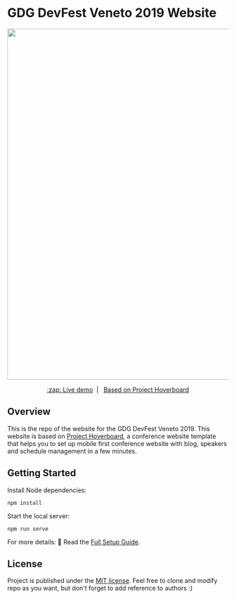 # GDG DevFest Veneto 2019 Website

<p align="center">
<img width="800px" src="https://github.com/GDG-Venezia/devfest-veneto-19/blob/develop/images/screenshot.png?raw=true">
</p>
<p align="center">
<a href="https://devfestvenice.com" align="center">:zap: Live demo</a>&nbsp;&nbsp;|&nbsp;&nbsp;
<a href="https://github.com/gdg-x/hoverboard">Based on Project Hoverboard</a>
</p>

## Overview

This is the repo of the website for the GDG DevFest Veneto 2019. This website is based on <a href="https://github.com/gdg-x/hoverboard">Project Hoverboard</a>, a conference website template that helps you to set up mobile first conference website with blog, speakers and schedule management in a few minutes.

## Getting Started

Install Node dependencies:

```
npm install
```

Start the local server:

```
npm run serve
```

For more details: :book: Read the [Full Setup Guide](/docs/).

## License

Project is published under the [MIT license](/LICENSE.md).
Feel free to clone and modify repo as you want, but don't forget to add reference to authors :)

